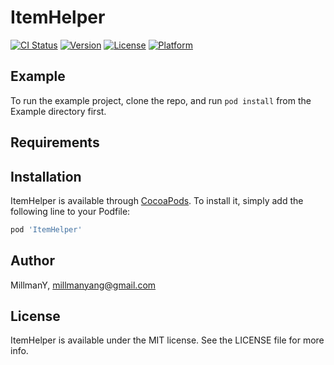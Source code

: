 # ItemHelper

[![CI Status](https://img.shields.io/travis/MillmanY/ItemHelper.svg?style=flat)](https://travis-ci.org/MillmanY/ItemHelper)
[![Version](https://img.shields.io/cocoapods/v/ItemHelper.svg?style=flat)](https://cocoapods.org/pods/ItemHelper)
[![License](https://img.shields.io/cocoapods/l/ItemHelper.svg?style=flat)](https://cocoapods.org/pods/ItemHelper)
[![Platform](https://img.shields.io/cocoapods/p/ItemHelper.svg?style=flat)](https://cocoapods.org/pods/ItemHelper)

## Example

To run the example project, clone the repo, and run `pod install` from the Example directory first.

## Requirements

## Installation

ItemHelper is available through [CocoaPods](https://cocoapods.org). To install
it, simply add the following line to your Podfile:

```ruby
pod 'ItemHelper'
```

## Author

MillmanY, millmanyang@gmail.com

## License

ItemHelper is available under the MIT license. See the LICENSE file for more info.
